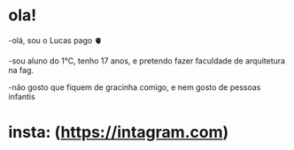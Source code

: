 # ola!

-olá, sou o Lucas pago 🫀

-sou aluno do 1°C, tenho 17 anos, e pretendo fazer faculdade de arquitetura na fag. 

-não gosto que fiquem de gracinha comigo, e nem gosto de pessoas infantis 


# insta: (https://intagram.com)


